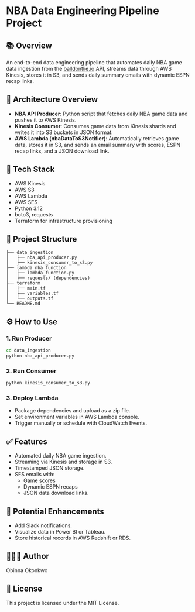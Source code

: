 # NBA Data Engineering Pipeline Project

## 📚 Overview
An end-to-end data engineering pipeline that automates daily NBA game data ingestion from the [balldontlie.io](https://www.balldontlie.io) API, streams data through AWS Kinesis, stores it in S3, and sends daily summary emails with dynamic ESPN recap links.

## 🔗 Architecture Overview
- **NBA API Producer**: Python script that fetches daily NBA game data and pushes it to AWS Kinesis.
- **Kinesis Consumer**: Consumes game data from Kinesis shards and writes it into S3 buckets in JSON format.
- **AWS Lambda (nbaDataToS3Notifier)**: Automatically retrieves game data, stores it in S3, and sends an email summary with scores, ESPN recap links, and a JSON download link.

## 🚀 Tech Stack
- AWS Kinesis
- AWS S3
- AWS Lambda
- AWS SES
- Python 3.12
- boto3, requests
- Terraform for infrastructure provisioning

## 📂 Project Structure
```
├── data_ingestion
│   ├── nba_api_producer.py
│   ├── kinesis_consumer_to_s3.py
├── lambda_nba_function
│   ├── lambda_function.py
│   ├── requests/ (dependencies)
├── terraform
│   ├── main.tf
│   ├── variables.tf
│   └── outputs.tf
└── README.md
```

## ⚙️ How to Use
### 1. Run Producer
```bash
cd data_ingestion
python nba_api_producer.py
```
### 2. Run Consumer
```bash
python kinesis_consumer_to_s3.py
```
### 3. Deploy Lambda
- Package dependencies and upload as a zip file.
- Set environment variables in AWS Lambda console.
- Trigger manually or schedule with CloudWatch Events.

## ✅ Features
- Automated daily NBA game ingestion.
- Streaming via Kinesis and storage in S3.
- Timestamped JSON storage.
- SES emails with:
  - Game scores
  - Dynamic ESPN recaps
  - JSON data download links.

## 🚀 Potential Enhancements
- Add Slack notifications.
- Visualize data in Power BI or Tableau.
- Store historical records in AWS Redshift or RDS.

## 👨🏾‍💻 Author
Obinna Okonkwo

## 📜 License
This project is licensed under the MIT License.
